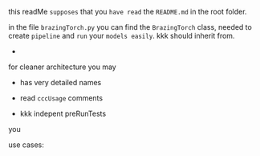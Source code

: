 this readMe `supposes` that you `have read` the `README.md` in the root folder.

in the file `brazingTorch.py` you can find the `BrazingTorch` class, needed to create `pipeline` and `run` your `models easily`. kkk should inherit from.

- 

for cleaner architecture you may

- has very detailed names

- read `cccUsage` comments
- kkk indepent preRunTests

you 

use cases: